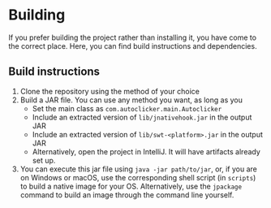 # Building

If you prefer building the project rather than installing it, you have come to the correct place. Here, you can find
build instructions and dependencies.

## Build instructions

1. Clone the repository using the method of your choice
2. Build a JAR file. You can use any method you want, as long as you
    - Set the main class as `com.autoclicker.main.Autoclicker`
    - Include an extracted version of `lib/jnativehook.jar` in the output JAR
    - Include an extracted version of `lib/swt-<platform>.jar` in the output JAR
    - Alternatively, open the project in IntelliJ. It will have artifacts already set up.
3. You can execute this jar file using `java -jar path/to/jar`, or, if you are on Windows or macOS, use the
corresponding shell script (in `scripts`) to build a native image for your OS. Alternatively, use the `jpackage` command
to build an image through the command line yourself.